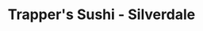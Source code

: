 ---
layout: place
title: "Trapper's Sushi - Silverdale"
permalink: /washington/silverdale/trapper-s-sushi-silverdale.html
stateAbbr: WA
stateName: Washington
cityName: Silverdale
seo:
  name: "Trapper's Sushi - Silverdale"
  type: Restaurant
  links: null
description: "Trapper's Sushi - Silverdale serves delicious sushi in Silverdale, Washington. Try fresh Japanese dishes for a great dining experience. "
place_id: ChIJ0YzWOFU7kFQRQiTZyJjO3Iw
photos:
  - name: >-
      places/ChIJ0YzWOFU7kFQRQiTZyJjO3Iw/photos/AeeoHcJd4rkMk11ISxvvVZ3sBp1rak1iVq3Rqi4o6JCbcI-Tc13GOGYcydkwFZ9vaa1CZXkfeUbFPQD9zJnFBh2_g2xu0G3Klf8YKm7DgynoHnqBvcZAAtgcxELYXLMDBxTbGh_pTh8q1H9iLAhkOccIvzPPePq_lHonBVMXZFXk_dhInwV3W1bqndrFXH1ousImfTop75hSKPpF1N25tgYpyT9dwE20_ZKPLZb43B9LdpDzWtpV9BDN86ao-NhRywTMrp4IKFhAnWbYL-ZCbku3friWhokc8hkedzXc81aVoQUhGEa2TpftODnwe99llqgOUDlIFII197S-EzTC1jc8aJMLLKgWBCeABRPIebbGi0kug6ri2ZEllBudOfhIta4IIU7O6VO4MtczOZLkbM2ttfazTgOvYWHfLjtX4gnKddGzPVg
    widthPx: 3024
    heightPx: 4032
    authorAttributions:
      - displayName: Val Jesus Virgen
        uri: https://maps.google.com/maps/contrib/102784068821533925109
        photoUri: >-
          https://lh3.googleusercontent.com/a-/ALV-UjXiap1o-TWokt68sy55FSGkmh_xm0tCSd_H6lmYyxnvoug8gjxnlA=s100-p-k-no-mo
    flagContentUri: >-
      https://www.google.com/local/imagery/report/?cb_client=maps_api_places.places_api&image_key=!1e10!2sCIHM0ogKEICAgIDxmPLLpgE&hl=en-US
    googleMapsUri: >-
      https://www.google.com/maps/place//data=!3m4!1e2!3m2!1sCIHM0ogKEICAgIDxmPLLpgE!2e10!4m2!3m1!1s0x54903b5538d68cd1:0x8cdcce98c8d92442
  - name: >-
      places/ChIJ0YzWOFU7kFQRQiTZyJjO3Iw/photos/AeeoHcKDeW-UeT7cMBo1hGPRBDAC1MurogO17PddGCoTOcTBvpB0hPAVwNQkF8EoDDjqEhN4zyhX3TmvxTdlaI1nhe7Y9yuJ8K6S1H9g_3UNkurIRTl47UBEosKe0iR0BeZhAXeKWHrCfWE1AXn85RNakPGKdKTDurKYbhT0edC96RKZiFTg5E8DP3HcDYg2UxQfE-4gf5UmQ84VsdiCEaMsrWHJdVzSERXo8JuV0maLNT0jTIhAjqLl96C0k4HKRmrQeZKsLdXaywzIdRqZEDqfujmFD1ZiWCsULQW6UFMGQFT_1w
    widthPx: 1188
    heightPx: 1186
    authorAttributions:
      - displayName: Trapper's Sushi - Silverdale
        uri: https://maps.google.com/maps/contrib/102308647307993880413
        photoUri: >-
          https://lh3.googleusercontent.com/a-/ALV-UjUlDReT_KtgItL6qLhU59KrTfhF36G17QBdcD6a38NaRghH5kg=s100-p-k-no-mo
    flagContentUri: >-
      https://www.google.com/local/imagery/report/?cb_client=maps_api_places.places_api&image_key=!1e10!2sAF1QipOZ9zkUnuDdRjpByg1YozI21_1XizKtFz2HFxiH&hl=en-US
    googleMapsUri: >-
      https://www.google.com/maps/place//data=!3m4!1e2!3m2!1sAF1QipOZ9zkUnuDdRjpByg1YozI21_1XizKtFz2HFxiH!2e10!4m2!3m1!1s0x54903b5538d68cd1:0x8cdcce98c8d92442
  - name: >-
      places/ChIJ0YzWOFU7kFQRQiTZyJjO3Iw/photos/AeeoHcIUx2Z-zUDBDyG5b7gXZYzobthpod3P0XiQv2xQT0Xo_bFVn6B8fNrBicJnipoI0mKKNkPEKETmvPVY3vYvVWBLExyJVFNdJ7f1HSduc2gde_TnTsnRZH1T-a3XZj50IeMmNDAcZszS4V5xsnYGTfdad6gncFUpzviooc_MTLJFpsL2TTQPEu9eAFBvWugPtszd71WCeZ9zQ4uT0ouCAAIPvMElDEG2fgWijreNmoC7mJ0xFd3joT2F5D-7tLhOEvO-M6M24LuiTzzZubq9MclAJ4aZMETeG2q2x9IhN7p42g
    widthPx: 1280
    heightPx: 720
    authorAttributions:
      - displayName: Trapper's Sushi - Silverdale
        uri: https://maps.google.com/maps/contrib/102308647307993880413
        photoUri: >-
          https://lh3.googleusercontent.com/a-/ALV-UjUlDReT_KtgItL6qLhU59KrTfhF36G17QBdcD6a38NaRghH5kg=s100-p-k-no-mo
    flagContentUri: >-
      https://www.google.com/local/imagery/report/?cb_client=maps_api_places.places_api&image_key=!1e10!2sAF1QipOfKeQfJlgGYC6AcFW6SAPHKkT83XRAh0wLo7S_&hl=en-US
    googleMapsUri: >-
      https://www.google.com/maps/place//data=!3m4!1e2!3m2!1sAF1QipOfKeQfJlgGYC6AcFW6SAPHKkT83XRAh0wLo7S_!2e10!4m2!3m1!1s0x54903b5538d68cd1:0x8cdcce98c8d92442
  - name: >-
      places/ChIJ0YzWOFU7kFQRQiTZyJjO3Iw/photos/AeeoHcLkP4M5__2S3Q4RzTJWtsOXiLH4FhWaLrvbOK897mjK79wBHtNrQBb9EokiSZXNmo20zrv28MswsfKxI7hW1U80b6nP6QPVYG3SDD_xUXFoAhDo3QN6IDzJo-gbSidOf2f7agwCRcekNbuRMdaLA47jbQrZTx0G0ZXj2k07P288vEvoeROsE_ZtQWoVe5XUlc2FDwhOI0rCZVorapZX2ZfNX4VSh00yk9ODV3Ql76fP-y8f87QfIzGEajeQ7DMRA22s1mzWLkiPK9kKv0ihm_WKc2wWGl3TMV5Ed7XlHswUE-mc1B0-iby5LRL_kXR-H9R9k_CWrNM-JDWyeI63PXa0Gx8IojzVId2U5rYXe_HhxiAr1yYiSu86sh0HxDwc4IWMmU76u5PPfhwukzBJL4PxqrAMXkv3aBFH0lpilM7sqA
    widthPx: 2992
    heightPx: 2992
    authorAttributions:
      - displayName: Muddaship
        uri: https://maps.google.com/maps/contrib/114891749262318529557
        photoUri: >-
          https://lh3.googleusercontent.com/a-/ALV-UjWIwZihSixbQ7J6e-qOdFaUpNT_Fz3LYE5VcAWEQaSGvU0ppMvC=s100-p-k-no-mo
    flagContentUri: >-
      https://www.google.com/local/imagery/report/?cb_client=maps_api_places.places_api&image_key=!1e10!2sCIHM0ogKEICAgIDXhrqZcw&hl=en-US
    googleMapsUri: >-
      https://www.google.com/maps/place//data=!3m4!1e2!3m2!1sCIHM0ogKEICAgIDXhrqZcw!2e10!4m2!3m1!1s0x54903b5538d68cd1:0x8cdcce98c8d92442
  - name: >-
      places/ChIJ0YzWOFU7kFQRQiTZyJjO3Iw/photos/AeeoHcLraklKDfj3avU1fYLJYm_SMmWjWyoStldrO1KftKa74oXttqYZy7yQxIwKV9wbLwla-jtIIB1bW-B_ljO5f2Bmp6qmnYtfDJF6LgO7hY-sT7seuuPxZNd4W83zyDC4sBNasdgb8rxaFJyTcIyMsVZjX6ND1gEvbD-70aet5-uXpUCeSrqR4vxJxX6ne__HNWSUa9mKaDF7VUMlDZX06SfLSIaq02jID24qbvLKzyrVtFpgvhuz8dn4t_1Ea4y8PDpdARp8ADA48qMLUgr2xtK5D7wXf9_JwnMqhk0TldGv4e-lpq5VJ2jUEUX_SqcjW8N4vZT8xpzYc7YyRTWlj6JkjkiWGU7OXwNHIjJqgXkp2tjKAHT_zXFBOaigSJiFyZGhM9P2t6d0jASbNPOCqBvEQqgutEN1nLpws3h1VqcM_w
    widthPx: 2560
    heightPx: 1440
    authorAttributions:
      - displayName: Colette Coulter
        uri: https://maps.google.com/maps/contrib/103305103981484314865
        photoUri: >-
          https://lh3.googleusercontent.com/a-/ALV-UjXkm4qFn6QbJN1CLkX4j_Sst4JOKBaLBz7F3Hpql8GOvldmaWLt=s100-p-k-no-mo
    flagContentUri: >-
      https://www.google.com/local/imagery/report/?cb_client=maps_api_places.places_api&image_key=!1e10!2sCIHM0ogKEICAgICmqOOWPA&hl=en-US
    googleMapsUri: >-
      https://www.google.com/maps/place//data=!3m4!1e2!3m2!1sCIHM0ogKEICAgICmqOOWPA!2e10!4m2!3m1!1s0x54903b5538d68cd1:0x8cdcce98c8d92442
  - name: >-
      places/ChIJ0YzWOFU7kFQRQiTZyJjO3Iw/photos/AeeoHcIPel4yIFXzJYlgyFRw1G_MGE_64WIDK8WTEmBifku2-vH3zQUZDSrP42RL9SWngypHJVvFpq4XFTbVK6EgR3C2vv1i-HswXYi_8oQCBl6vtHqHRgNW674PMcktsslL-IvdkSH0gYoxRgugjgYLyPkwwzKLT3YcOIBJgie4iEn7j3T7kpgeHWsnnHjNPvyHiy82EljFYRgVDk_rV_G1EIGJkuLpJO0mk4unnXNWMiGRYNYUOmuf4lGBRsXMQ2Bf4XT7YXfAEjeHxdbL7sz-fcc0iZ-UDLG1mJE4C3xeS10D4XlpufI0yPk8H6n0pJYSa0jYMiQeK-kD9R4ZRdyxjTFyMYUCSpC0O5wPrx5HOW9H-dN2Oz-03UsVG4nJx9l4eKCI4wPtwttAgqsQYTFAEEggH4u04C6AzS58U_QZtg_PFjU
    widthPx: 3024
    heightPx: 4032
    authorAttributions:
      - displayName: L.C. Demetree
        uri: https://maps.google.com/maps/contrib/110752691703532794587
        photoUri: >-
          https://lh3.googleusercontent.com/a-/ALV-UjVRLW6X2eDZL-dbxrFsCME6cFC1e1bL1hbyJ4q-9V-3T9ZCv5HByA=s100-p-k-no-mo
    flagContentUri: >-
      https://www.google.com/local/imagery/report/?cb_client=maps_api_places.places_api&image_key=!1e10!2sCIHM0ogKEICAgIDT6J2BwwE&hl=en-US
    googleMapsUri: >-
      https://www.google.com/maps/place//data=!3m4!1e2!3m2!1sCIHM0ogKEICAgIDT6J2BwwE!2e10!4m2!3m1!1s0x54903b5538d68cd1:0x8cdcce98c8d92442
  - name: >-
      places/ChIJ0YzWOFU7kFQRQiTZyJjO3Iw/photos/AeeoHcJn14bItmnsuhJbnO4MWbcd0yF8OoVK9Exe-zRFHjYYaxJoOIShV5McAqnikXltO0hnTS2c2_pVU8aVKF6ImSDgv_844_pkxYoTAgZxFr01_DXuOEeyfHgXQAbGDeJNWkpkK_UC4_CzqVrnaXOkX4NpbVRVIlLHZPHGimtn-OyV9WBp_Oju9tDk888U7skzfLZGUzlIZlXNedJwL3owyzm3ppp4NpQhz6mxM_aHaSkNk1GTgjkxwIWU9m99Pqe_Oz5qa7FQSP-u7kIUEBaW8ndQrlblRGx5PLjASr0xG1jeqf1dpIn_C1LiEkwBRoGlcYEGGBckc0DtOmThA_ibAewwVjbgf5JiXpKJY1uBuLx9qHd1FO9ZQC_u96yaYTvDIwy2JKigy5cyoPCCv1_cJyHPTJrrRWIOkoP6qJ3q1ep-PMRO
    widthPx: 4032
    heightPx: 2268
    authorAttributions:
      - displayName: AJ Beeman
        uri: https://maps.google.com/maps/contrib/109931853269120809033
        photoUri: >-
          https://lh3.googleusercontent.com/a-/ALV-UjWFEuhR9iMK8hZsKgJo2YbdPOyZDQOirXphQEYE1XX9ZF60XJGp=s100-p-k-no-mo
    flagContentUri: >-
      https://www.google.com/local/imagery/report/?cb_client=maps_api_places.places_api&image_key=!1e10!2sCIHM0ogKEICAgIDTy9fv7QE&hl=en-US
    googleMapsUri: >-
      https://www.google.com/maps/place//data=!3m4!1e2!3m2!1sCIHM0ogKEICAgIDTy9fv7QE!2e10!4m2!3m1!1s0x54903b5538d68cd1:0x8cdcce98c8d92442
  - name: >-
      places/ChIJ0YzWOFU7kFQRQiTZyJjO3Iw/photos/AeeoHcJmjIZMM-vr2NBn2J7Prz8-Fizswq-44TuS1REB9tfb_TtBaSKZwlR9UHjyPGUzAw75QKBuHs7RwAfnUc_xFYoNf84s8H6wFqUfZBos6DPTrW261Bw_1pXJNes6Y3nBlPzVTwAafSjAHkIzOtwOdy4Zg0JxhZCuQq3r3n8R0vuLgrhBusunxj38O8RmJEQ6kMCSZP1paKjxt9oDg33ndyzAGR_ZnISEEIMwa_SQIdUVJ8A-yqm9hW8iAm0URCce_SBAzhER_6lh4q2dMBD7IwcK7TNgqzINlJrwamjnXpTqGJ2OH6lt6zuiVfiaufj01nORFwuB0CxBVor9eAvu2d2fy19sfQwe2uSCp_fS1KH7dzi9Gm0fQZOvtS1aopWAkXgtrmv8m_GFPRV_63qRAcwUR7njcfL7bT8rWIGEu0E8h1tU
    widthPx: 4000
    heightPx: 3000
    authorAttributions:
      - displayName: Awake A
        uri: https://maps.google.com/maps/contrib/103674306830568214265
        photoUri: >-
          https://lh3.googleusercontent.com/a-/ALV-UjW6fghOD4qHyYyEvsbtQywg1uL2WW3UBIMK6CoRMAaOyb6lvJwZaQ=s100-p-k-no-mo
    flagContentUri: >-
      https://www.google.com/local/imagery/report/?cb_client=maps_api_places.places_api&image_key=!1e10!2sCIHM0ogKEICAgMCwzI7NpgE&hl=en-US
    googleMapsUri: >-
      https://www.google.com/maps/place//data=!3m4!1e2!3m2!1sCIHM0ogKEICAgMCwzI7NpgE!2e10!4m2!3m1!1s0x54903b5538d68cd1:0x8cdcce98c8d92442
  - name: >-
      places/ChIJ0YzWOFU7kFQRQiTZyJjO3Iw/photos/AeeoHcK92qSGVzFU3JWt0FMB78EwvhH_xl5B5shKIl-wnUWzJa_37QvHF3fbTWYe3NKYOBs--sfspp81UonpOkgwJnfVZM4yvD8P69_W7ZJWFFtctJH05JBnU0dQOpPEw5V9lvurB-nNBq9Nyk8HXugbVIeHGk5z0H7R4OMxh8CX8il9pajRnaI3WMxQI8xkP3jK1i9HNmxZj3QsdF5bIEsUtoTcNXv3jKVFhHgLouO2CDtiohFqNMb3ytFwygzm9NZMrk4e-zsET6nUq0VuKq89gFtms8zoF4YuTHN-Kw74dSyHl31Zye0NENlp_xGza0IIwqUKZwF-sxiPMBkTTtkZmwZ9LKtoYAddv2XfEbiFWUqfuNclaTDOfua67YDr5GCRzZr0R4yO51x66-pWl0kXmvVUV3Q_kjmOy37NeoPt4YxzZQ
    widthPx: 4800
    heightPx: 2617
    authorAttributions:
      - displayName: Laural Casal
        uri: https://maps.google.com/maps/contrib/113499889991136004929
        photoUri: >-
          https://lh3.googleusercontent.com/a-/ALV-UjUUJHxZSFJbrfKBc9YgBrFV9_pCJUaYWRgSpmYpk3-UHwyZh-9ohQ=s100-p-k-no-mo
    flagContentUri: >-
      https://www.google.com/local/imagery/report/?cb_client=maps_api_places.places_api&image_key=!1e10!2sCIHM0ogKEICAgICv-JudMQ&hl=en-US
    googleMapsUri: >-
      https://www.google.com/maps/place//data=!3m4!1e2!3m2!1sCIHM0ogKEICAgICv-JudMQ!2e10!4m2!3m1!1s0x54903b5538d68cd1:0x8cdcce98c8d92442
  - name: >-
      places/ChIJ0YzWOFU7kFQRQiTZyJjO3Iw/photos/AeeoHcLFQjP5uESsUgXN_uuP4lZ9Gm3EfyoKgEKVYmDZpaDoKKPIkRvjLoQL-pzWaAWbaPOASMrbGWglpQXjoyyjbysX5NbGpqVTXkp31Bpg5--0DGRa2_BV0Tx4z0SkCpeWYBDXz4ph6rrR8UP9oloTluD62WZzNzhKMZbJ5nqXPDunWMyZUvFPzYilvQiUrjXi6Yy4HZZabKF-q0GlSf1_adKWeMoTcAL97yZIubq2okpdP1kyKs3wbHOe9yusxijorAuz5yvNem0V2Bozd-5gZTPkEYt2jSL2tFMBVzHzMHta2yNbFuu5G-NGTsEu-tMMY52SNtGcBD3rXP5B-Kj7-MR9ZxXiEfNK8dB3nxfG7YZXj1KCgMs0A_HHMHL5p9dKho7ZBmM5bQibkxatGMcxQdO7mXoB_Zr-d3XanZ6fYNUupQ
    widthPx: 3456
    heightPx: 4608
    authorAttributions:
      - displayName: Krissie Lynn JW
        uri: https://maps.google.com/maps/contrib/106499203760111627242
        photoUri: >-
          https://lh3.googleusercontent.com/a-/ALV-UjUIBUraz25SaBCVLahNVHL6PJ4GoeBk4t39qsC0BVCpIRYONAqXrw=s100-p-k-no-mo
    flagContentUri: >-
      https://www.google.com/local/imagery/report/?cb_client=maps_api_places.places_api&image_key=!1e10!2sCIHM0ogKEICAgICTsda3Uw&hl=en-US
    googleMapsUri: >-
      https://www.google.com/maps/place//data=!3m4!1e2!3m2!1sCIHM0ogKEICAgICTsda3Uw!2e10!4m2!3m1!1s0x54903b5538d68cd1:0x8cdcce98c8d92442
address: '11199 Pacific Crest Pl Suite #D110, Silverdale, WA 98383, USA'
street: '11199 Pacific Crest Pl Suite #D110'
city: Silverdale
state: WA
zip: '98383'
country: USA
neighborhood: null
latitude: '47.664667'
longitude: '-122.695077'
accessibility_options:
  wheelchairAccessibleParking: true
  wheelchairAccessibleEntrance: true
  wheelchairAccessibleRestroom: true
  wheelchairAccessibleSeating: true
business_status: OPERATIONAL
name: Trapper's Sushi - Silverdale
google_maps_links:
  directionsUri: >-
    https://www.google.com/maps/dir//''/data=!4m7!4m6!1m1!4e2!1m2!1m1!1s0x54903b5538d68cd1:0x8cdcce98c8d92442!3e0
  placeUri: https://maps.google.com/?cid=10150214815786280002
  writeAReviewUri: >-
    https://www.google.com/maps/place//data=!4m3!3m2!1s0x54903b5538d68cd1:0x8cdcce98c8d92442!12e1
  reviewsUri: >-
    https://www.google.com/maps/place//data=!4m4!3m3!1s0x54903b5538d68cd1:0x8cdcce98c8d92442!9m1!1b1
  photosUri: >-
    https://www.google.com/maps/place//data=!4m3!3m2!1s0x54903b5538d68cd1:0x8cdcce98c8d92442!10e5
primary_type: Sushi Restaurant
opening_hours:
  regular: null
  current: null
secondary_opening_hours:
  regular:
    weekdayDescriptions: null
    type: null
  current:
    weekdayDescriptions: null
    type: null
phone: null
price_level: null
price_range: null
rating: null
rating_count: 0
website: null
reviews: null
parking_options: null
payment_options: null
allow_dogs: null
curbside_pickup: null
delivery: null
dine_in: null
good_for_children: null
good_for_groups: null
good_for_sports: null
live_music: null
menu_for_children: null
outdoor_seating: null
reservable: null
restroom: null
serves_beer: null
serves_breakfast: null
serves_brunch: null
serves_cocktails: null
serves_coffee: null
serves_dinner: null
serves_dessert: null
serves_lunch: null
serves_vegetarian_food: null
serves_wine: null
takeout: null
summary: null

---